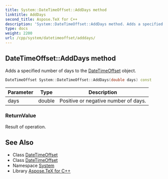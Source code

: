 ```yaml
---
title: System::DateTimeOffset::AddDays method
linktitle: AddDays
second_title: Aspose.TeX for C++
description: 'System::DateTimeOffset::AddDays method. Adds a specified number of days to the DateTimeOffset object in C++.'
type: docs
weight: 2200
url: /cpp/system/datetimeoffset/adddays/
---
```

## DateTimeOffset::AddDays method


Adds a specified number of days to the [DateTimeOffset](../) object.

```cpp
DateTimeOffset System::DateTimeOffset::AddDays(double days) const
```


| Parameter | Type | Description |
| --- | --- | --- |
| days | double | Positive or negative number of days. |

### ReturnValue

Result of operation.

## See Also

* Class [DateTimeOffset](../)
* Class [DateTimeOffset](../)
* Namespace [System](../../)
* Library [Aspose.TeX for C++](../../../)
